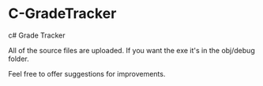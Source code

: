 # C-GradeTracker
c# Grade Tracker


All of the source files are uploaded.
If you want the exe it's in the obj/debug folder.

Feel free to offer suggestions for improvements.
